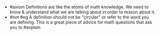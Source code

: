 - #axiom Definitions are like the atoms of math knowledge. We need to know & understand what we are talking about in order to reason about it.
- #not #eg A definition should not be "circular" or refer to the word you are defining. This is a great piece of advice for math questions that ask you to  #explain